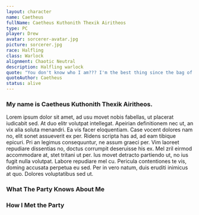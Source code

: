 ```yaml
---
layout: character
name: Caetheus
fullName: Caetheus Kuthonith Thexik Airitheos
type: PC
player: Drew
avatar: sorcerer-avatar.jpg
picture: sorcerer.jpg
race: Halfling
class: Warlock
alignment: Chaotic Neutral
description: Halfling warlock
quote: "You don't know who I am??? I'm the best thing since the bag of holding!"
quoteAuthor: Caetheus
status: alive
---
```

<h3 class="{{page.name}}-font">My name is Caetheus Kuthonith Thexik Airitheos.</h3>

Lorem ipsum dolor sit amet, ad usu movet nobis fabellas, ut placerat iudicabit sed. At duo elitr volutpat intellegat. Apeirian definitionem nec ut, an vix alia soluta menandri.
Ea vis facer eloquentiam. Case vocent dolores nam no, elit sonet assueverit ex per. Ridens scripta has ad, ad eam tibique epicuri. Pri an legimus consequuntur, ne assum graeci per.
Vim laoreet repudiare dissentias no, doctus corrumpit deseruisse his ex. Mel zril eirmod accommodare at, stet tritani ut per. Ius movet detracto partiendo ut, no ius fugit nulla volutpat.
Labore repudiare mel cu. Pericula contentiones te vis, doming accusata perpetua eu sed. Per in vero natum, duis eruditi inimicus at quo. Dolores voluptatibus sed ut.

### What The Party Knows About Me

### How I Met the Party
